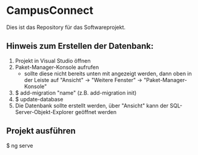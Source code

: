 # CampusConnect

Dies ist das Repository für das Softwareprojekt.

## Hinweis zum Erstellen der Datenbank:
 1. Projekt in Visual Studio öffnen
 2. Paket-Manager-Konsole aufrufen
      -  sollte diese nicht bereits unten mit angezeigt werden, dann
         oben in der Leiste auf "Ansicht" -> "Weitere Fenster" -> "Paket-Manager-Konsole"
 3. $ add-migration "name" (z.B. add-migration init)
 4. $ update-database
 5. Die Datenbank sollte erstellt werden, über "Ansicht" kann der SQL-Server-Objekt-Explorer geöffnet werden

## Projekt ausführen
 $ ng serve
